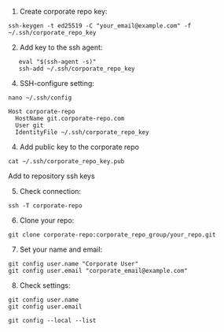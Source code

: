 1. Create corporate repo key:

``ssh-keygen -t ed25519 -C "your_email@example.com" -f ~/.ssh/corporate_repo_key``

2. Add key to the ssh agent:

```
   eval "$(ssh-agent -s)"
   ssh-add ~/.ssh/corporate_repo_key
```

4. SSH-configure setting:

``nano ~/.ssh/config``

```
Host corporate-repo
  HostName git.corporate-repo.com
  User git
  IdentityFile ~/.ssh/corporate_repo_key
```
4. Add public key to the corporate repo

``cat ~/.ssh/corporate_repo_key.pub``

Add to repository ssh keys

5. Check connection:

``ssh -T corporate-repo``

6. Clone your repo:

``git clone corporate-repo:corporate_repo_group/your_repo.git``

7. Set your name and email:

```
git config user.name "Corporate User"
git config user.email "corporate_email@example.com"
```

8. Check settings:

```
git config user.name
git config user.email

git config --local --list
```

